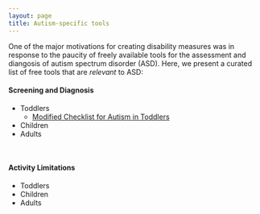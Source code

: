 ```yaml
---
layout: page
title: Autism-specific tools
---
```


One of the major motivations for creating disability measures was in response to the paucity of freely available tools for the assessment and diangosis of autism spectrum disorder (ASD).  Here, we present a curated list of free tools that are *relevant* to ASD:

#### Screening and Diagnosis
* Toddlers
  * [Modified Checklist for Autism in Toddlers](https://mjmaenner.github.io/m-chat)
* Children
* Adults

<br>

#### Activity Limitations
* Toddlers
* Children
* Adults

